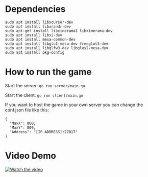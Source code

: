 # Dependencies

````sudo apt install libx11-dev
sudo apt install libxcursor-dev
sudo apt install libxrandr-dev
sudo apt-get install libxinerama1 libxinerama-dev
sudo apt install libxi-dev
sudo apt install mesa-common-dev
sudo apt install libglu1-mesa-dev freeglut3-dev
sudo apt install libglfw3-dev libgles2-mesa-dev
sudo apt install pkg-config
````

# How to run the game

Start the server: ```go run server/main.go```

Start the client: ``go run client/main.go``

If you want to host the game in your  own server you can change the conf.json file like this:
````
{
  "MaxX": 800,
  "MaxY": 800,
  "Address": "[IP ADDRESS]:27017"
}

````

# Video Demo

[![Watch the video](https://img.youtube.com/vi/29tvFfrUj2w/maxresdefault.jpg)](https://youtu.be/29tvFfrUj2w)
